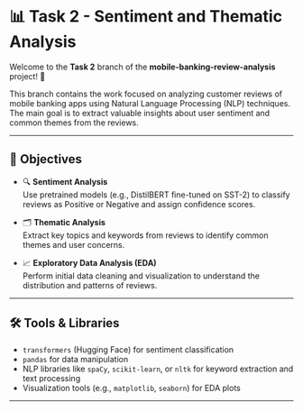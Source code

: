 # 📊 Task 2 - Sentiment and Thematic Analysis

Welcome to the **Task 2** branch of the **mobile-banking-review-analysis** project! 🚀

This branch contains the work focused on analyzing customer reviews of mobile banking apps using Natural Language Processing (NLP) techniques. The main goal is to extract valuable insights about user sentiment and common themes from the reviews.

---

## 🎯 Objectives

- 🔍 **Sentiment Analysis**  
  Use pretrained models (e.g., DistilBERT fine-tuned on SST-2) to classify reviews as Positive or Negative and assign confidence scores.

- 🗂️ **Thematic Analysis**  
  Extract key topics and keywords from reviews to identify common themes and user concerns.

- 📈 **Exploratory Data Analysis (EDA)**  
  Perform initial data cleaning and visualization to understand the distribution and patterns of reviews.

---

## 🛠️ Tools & Libraries

- `transformers` (Hugging Face) for sentiment classification  
- `pandas` for data manipulation  
- NLP libraries like `spaCy`, `scikit-learn`, or `nltk` for keyword extraction and text processing  
- Visualization tools (e.g., `matplotlib`, `seaborn`) for EDA plots

---

